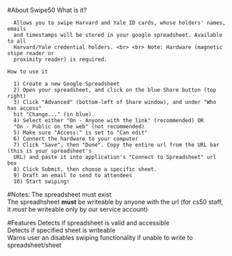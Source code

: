 #About Swipe50
    What is it?
    
      Allows you to swipe Harvard and Yale ID cards, whose holders' names, emails
      and timestamps will be stored in your google spreadsheet. Available to all
      Harvard/Yale credential holders. <br> <br> Note: Hardware (magnetic stipe reader or
      proximity reader) is required.
    
    How to use it

      1) Create a new Google Spreadsheet
      2) Open your spreadsheet, and click on the blue Share button (top right)
      3) Click "Advanced" (bottom-left of Share window), and under "Who has access"
      hit "Change..." (in blue).
      4) Select either "On - Anyone with the link" (recommended) OR
      "On - Public on the web" (not recommended)
      5) Make sure "Access:" is set to "Can edit"
      6) Connect the hardware to your computer 
      7) Click "Save", then "Done". Copy the entire url from the URL bar (this is your spreadsheet's
      URL) and paste it into application's "Connect to Spreadsheet" url box 
      8) Click Submit, then choose a specific sheet. 
      9) Draft an email to send to attendees 
      10) Start swiping!


#Notes:
The spreadsheet must exist<br>
The spreadhsheet <b>must</b> be writeable by anyone with the url (for cs50 staff, it *must* be writeable only by our service account)<br>

#Features
Detects if spreadsheet is valid and accessible<br>
Detects if specified sheet is writeable<br>
Warns user an disables swiping functionality if unable to write to spreadsheet/sheet<br>
